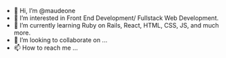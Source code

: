 - 👋 Hi, I’m @maudeone
- 👀 I’m interested in Front End Development/ Fullstack Web Development.
- 🌱 I’m currently learning Ruby on Rails, React, HTML, CSS, JS, and much more.
- 💞️ I’m looking to collaborate on ...
- 📫 How to reach me ...

<!---
maudeone/maudeone is a ✨ special ✨ repository because its `README.md` (this file) appears on your GitHub profile.
You can click the Preview link to take a look at your changes.
--->
